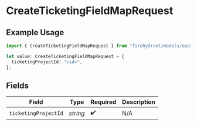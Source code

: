 # CreateTicketingFieldMapRequest

## Example Usage

```typescript
import { CreateTicketingFieldMapRequest } from "firehydrant/models/operations";

let value: CreateTicketingFieldMapRequest = {
  ticketingProjectId: "<id>",
};
```

## Fields

| Field                | Type                 | Required             | Description          |
| -------------------- | -------------------- | -------------------- | -------------------- |
| `ticketingProjectId` | *string*             | :heavy_check_mark:   | N/A                  |
